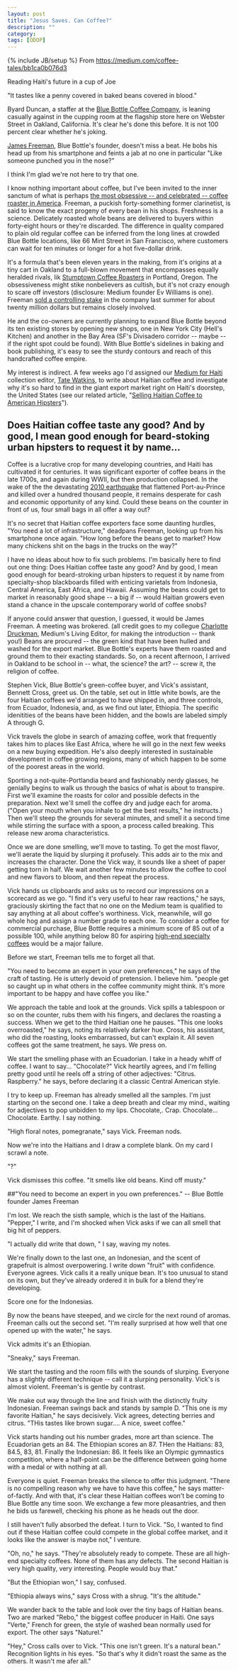 ```yaml
---
layout: post
title: "Jesus Saves. Can Coffee?"
description: ""
category: 
tags: [ODOP]
---
```

{% include JB/setup %}
From <https://medium.com/coffee-tales/bb1ca0b076d3>

Reading Haiti's future in a cup of Joe 

"It tastes like a penny covered in baked beans covered in blood."

Byard Duncan, a staffer at the [Blue Bottle Coffee Company](http://www.bluebottlecoffee.com/), is leaning casually against in the cupping room at the flagship store here on Webster Street in Oakland, California. It's clear he's done this before. It is not 100 percent clear whether he's joking.

[James Freeman](http://tmagazine.blogs.nytimes.com/2010/01/20/the-nifty-50-james-freeman-coffee-maker/?_r=1&), Blue Bottle's founder, doesn't miss a beat. He bobs his head up from his smartphone and feints a jab at no one in particular "Like someone punched you in the nose?"

I think I'm glad we're not here to try that one.

I know nothing important about coffee, but I've been invited to the inner sanctum of what is perhaps [the most obsessive -- and celebrated -- coffee roaster in America](http://features.blogs.fortune.cnn.com/2011/09/23/blue-bottle-coffee-james-freeman/). Freeman, a puckish forty-something former clarinetist, is said to know the exact progeny of every bean in his shops. Freshness is a science. Delicately roasted whole beans are delivered to buyers within forty-eight hours or they're discarded. The difference in quality compared to plain old regular coffee can be inferred from the long lines at crowded Blue Bottle locations, like 66 Mint Street in San Francisco, where customers can wait for ten minutes or longer for a hot five-dollar drink.

It's a formula that's been eleven years in the making, from it's origins at a tiny cart in Oakland to a full-blown movement that encompasses equally heralded rivals, lik [Stumptown Coffee Roasters](http://stumptowncoffee.com/) in Portland, Oregon. The obsessiveness might stike nonbelievers as cultish, but it's not crazy enough to scare off investors (disclosure: Medium founder Ev Williams is one). Freeman [sold a controlling stake](http://techcrunch.com/2012/10/15/hipster-coffee-lovers-rejoice-blue-bottle-coffee-raises-20m/) in the company last summer for about twenty million dollars but remains closely involved.

He and the co-owners are currently planning to expand Blue Bottle beyond its ten existing stores by opening new shops, one in New York City (Hell's Kitchen) and another in the Bay Area (SF's Divisadero corridor -- maybe -- if the right spot could be found). With Blue Bottle's sidelines in baking and book publishing, it's easy to see the sturdy contours and reach of this handcrafted coffee empire.

My interest is indirect. A few weeks ago I'd assigned our [Medium for Haiti](https://medium.com/medium-for-haiti) collection editor, [Tate Watkins](https://twitter.com/tatewatkins), to write about Haitian coffee and investigate why it's so hard to find in the giant export market right on Haiti's doorstep, the United States (see our related article, "[Selling Haitian Coffee to American Hipsters](https://medium.com/medium-for-haiti/7ba356477375)").

## Does Haitian coffee taste any good? And by good, I mean good enough for beard-stoking urban hipsters to request it by name...

Coffee is a lucrative crop for many developing countries, and Haiti has cultivated it for centuries. It was significant exporter of coffee beans in the late 1700s, and again during WWII, but then production collapsed. In the wake of the the devastating [2010 earthquake](http://en.wikipedia.org/wiki/2010_Haiti_earthquake) that flattened Port-au-Prince and killed over a hundred thousand people, it remains desperate for cash and economic opportunity of any kind. Could these beans on the counter in front of us, four small bags in all offer a way out?

It's no secret that Haitian coffee exporters face some daunting hurdles, "You need a lot of infrastructure," deadpans Freeman, looking up from his smartphone once again. "How long before the beans get to market? How many chickens shit on the bags in the trucks on the way?"

I have no ideas about how to fix such problems. I'm basically here to find out one thing: Does Haitian coffee taste any good? And by good, I mean good enough for beard-stroking urban hipsters to request it by name from specialty-shop blackboards filled with enticing varietals from Indonesia, Central America, East Africa, and Hawaii. Assuming the beans could get to market in reasonably good shape -- a big if -- would Haitian growers even stand a chance in the upscale contemporary world of coffee snobs?

If anyone could answer that question, I guessed, it would be James Freeman. A meeting was brokered. (all credit goes to my collegue [Charlotte Druckman](https://twitter.com/cettedrucks), Medium's Living Editor, for making the introduction -- thank you!) Beans are procured -- the green kind that have been hulled and washed for the export market. Blue Bottle's experts have them roasted and ground them to their exacting standards. So, on a recent afternoon, I arrived in Oakland to be school in -- what, the science? the art? -- screw it, the religion of coffee. 

Stephen Vick, Blue Bottle's green-coffee buyer, and Vick's assistant, Bennett Cross, greet us. On the table, set out in little white bowls, are the four Haitian coffees we'd arranged to have shipped in, and three controls, from Ecuador, Indonesia, and, as we find out later, Ethiopia. The specific idenitities of the beans have been hidden, and the bowls are labeled simply A through G.

Vick travels the globe in search of amazing coffee, work that frequently takes him to places like East Africa, where he will go in the next few weeks on a new buying expedition. He's also deeply interested in sustainable development in coffee growing regions, many of which happen to be some of the poorest areas in the world. 

Sporting a not-quite-Portlandia beard and fashionably nerdy glasses, he genially begins to walk us through the basics of what is about to transpire. First we'll examine the roasts for color and possible defects in the preparation. Next we'll smell the coffee dry and judge each for aroma. ("Open your mouth when you inhale to get the best results," he instructs.) Then we'll steep the grounds for several minutes, and smell it a second time while stirring the surface with a spoon, a process called breaking. This release new aroma characteristics.

Once we are done smelling, we'll move to tasting. To get the most flavor, we'll aerate the liquid by slurping it profusely. This adds air to the mix and increases the character. Done the Vick way, it sounds like a sheet of paper getting torn in half. We wait another few minutes to allow the coffee to cool and new flavors to bloom, and then repeat the process.

Vick hands us clipboards and asks us to record our impressions on a scorecard as we go. "I find it's very useful to hear raw reactions," he says, graciously skirting the fact that no one on the Medium team is qualified to say anything at all about coffee's worthiness. Vick, meanwhile, will go whole hog and assign a number grade to each one. To consider a coffee for commercial purchase, Blue Bottle requires a minimum score of 85 out of a possible 100, while anything below 80 for aspiring [high-end specialty coffees](http://coffeeinstitute.org/the-q-coffee-system) would be a major failure.

Before we start, Freeman tells me to forget all that. 

"You need to become an expert in your own preferences," he says of the craft of tasting. He is utterly devoid of pretension. I believe him. "people get so caught up in what others in the coffee community might think. It's more important to be happy and have coffee you like."

We approach the table and look at the grounds. Vick spills a tablespoon or so on the counter, rubs them with his fingers, and declares the roasting a success. When we get to the third Haitian one he pauses. "This one looks overroasted," he says, noting its relatively darker hue. Cross, his assistant, who did the roasting, looks embarrassed, but can't explain it. All seven coffees got the same treatment, he says. We press on. 

We start the smelling phase with an Ecuadorian. I take in a heady whiff of coffee. I want to say... "Chocolate?" Vick heartily agrees, and I'm felling pretty good until he reels off a string of other adjectives: "Citrus. Raspberry." he says, before declaring it a classic Central American style.

I try to keep up. Freeman has already smelled all the samples. I'm just starting on the second one. I take a deep breath and clear my mind., waiting for adjectives to pop unbidden to my lips. Chocolate,. Crap. Chocolate... Chocolate. Earthy. I say nothing.

"High floral notes, pomegranate," says Vick. Freeman nods.

Now we're into the Haitians and I draw a complete blank. On my card I scrawl a note.

"?"

Vick dismisses this coffee. "It smells like old beans. Kind off musty."

##"You need to become an expert in you own preferences." -- Blue Bottle founder James Freeman

I'm lost. We reach the sisth sample, which is the last of the Haitians. "Pepper," I write, and I'm shocked when Vick asks if we can all smell that big hit of peppers.

"I actually did write that down, " I say, waving my notes.

We're finally down to the last one, an Indonesian, and the scent of grapefruit is almost overpowering. I write down "fruit" with confidence. Everyone agrees. Vick calls it a really unique bean. It's too unusual to stand on its own, but they've already ordered it in bulk for a blend they're developing.

Score one for the Indonesias.

By now the beans have steeped, and we circle for the next round of aromas. Freeman calls out the second set. "I'm really surprised at how well that one opened up with the water," he says.

Vick admits it's an Ethiopian.

"Sneaky," says Freeman.

We start the tasting and the room fills with the sounds of slurping. Everyone has a slightly different technique -- call it a slurping personality. Vick's is almost violent. Freeman's is gentle by contrast. 

We make out way through the line and finish with the distinctly fruity Indonesian. Freeman swings back and stands by sample D. "This one is my favorite Haitian," he says decisively. Vick agrees, detecting berries and citrus. "THis tastes like brown sugar.... A nice, sweet coffee."

Vick starts handing out his number grades, more art than science. The Ecuadorian gets an 84. The Ethiopian scores an 87. THen the Haitians: 83, 84.5, 83, 81. Finally the Indonesian: 86. It feels like an Olympic gymnastics competition, where a half-point can be the difference between going home with a medal or with nothing at all.

Everyone is quiet. Freeman breaks the silence to offer this judgment. "There is no compelling reason why we have to have this coffee," he says matter-of-factly. And with that, it's clear these Haitian coffees won't be coming to Blue Bottle any time soon. We exchange a few more pleasantries, and then he bids us farewell, checking his phone as he heads out the door.

I still haven't fully absorbed the defeat. I turn to Vick. "So, I wanted to find out if these Haitian coffee could compete in the global coffee market, and it looks like the answer is maybe not," I venture.

"Oh, no," he says. "They're absolutely ready to compete. These are all high-end specialty coffees. None of them has any defects. The second Haitian is very high quality, very interesting. People would buy that."

"But the Ethiopian won," I say, confused.

"Ethiopia always wins," says Cross with a shrug. "It's the altitude."

We wander back to the table and look over the tiny bags of Haitian beans. Two are marked "Rebo," the biggest coffee producer in Haiti. One says "Verte," French for green, the style of washed bean normally used for export. The other says "Naturel."

"Hey," Cross calls over to Vick. "This one isn't green. It's a natural bean." Recognition lights in his eyes. "So that's why it didn't roast the same as the others. It wasn't me afer all."


